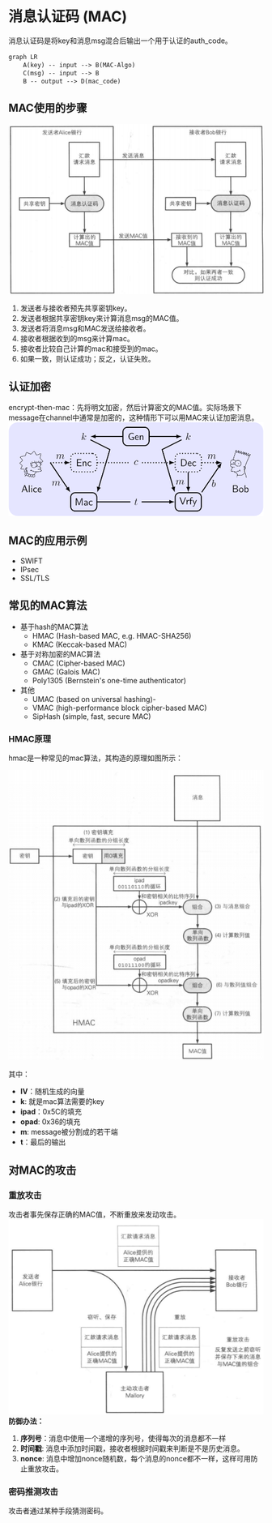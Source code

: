 # 消息认证码 (MAC)
消息认证码是将key和消息msg混合后输出一个用于认证的auth_code。
```mermaid
graph LR
    A(key) -- input --> B(MAC-Algo)
    C(msg) -- input --> B
    B -- output --> D(mac_code)
```
<!-- more -->
## MAC使用的步骤
![消息认证码](MAC-message-authentication.png)
1. 发送者与接收者预先共享密钥key。
2. 发送者根据共享密钥key来计算消息msg的MAC值。
3. 发送者将消息msg和MAC发送给接收者。
4. 接收者根据收到的msg来计算mac。
5. 接收者比较自己计算的mac和接受到的mac。
6. 如果一致，则认证成功；反之，认证失败。

## 认证加密
encrypt-then-mac：先将明文加密，然后计算密文的MAC值。实际场景下message在channel中通常是加密的，这种情形下可以用MAC来认证加密消息。
![认证加密](mac.png)

## MAC的应用示例
- SWIFT
- IPsec
- SSL/TLS

## 常见的MAC算法

- 基于hash的MAC算法
  - HMAC (Hash-based MAC, e.g. HMAC-SHA256)
  - KMAC (Keccak-based MAC)
- 基于对称加密的MAC算法
  - CMAC (Cipher-based MAC)
  - GMAC (Galois MAC)
  - Poly1305 (Bernstein's one-time authenticator)
- 其他
  - UMAC (based on universal hashing)-
  - VMAC (high-performance block cipher-based MAC)
  - SipHash (simple, fast, secure MAC)

### HMAC原理

hmac是一种常见的mac算法，其构造的原理如图所示：

![hmac](hmac.png)

其中：

- **IV**：随机生成的向量
- **k**: 就是mac算法需要的key
- **ipad**：0x5C的填充
- **opad**: 0x36的填充
- **m**: message被分割成的若干端
- **t**：最后的输出

## 对MAC的攻击

### 重放攻击
攻击者事先保存正确的MAC值，不断重放来发动攻击。
![重放攻击](resend.png)
**防御办法：**
1. **序列号**：消息中使用一个递增的序列号，使得每次的消息都不一样
2. **时间戳**: 消息中添加时间戳，接收者根据时间戳来判断是不是历史消息。
3. **nonce**: 消息中增加nonce随机数，每个消息的nonce都不一样，这样可用防止重放攻击。

### 密码推测攻击
攻击者通过某种手段猜测密码。
